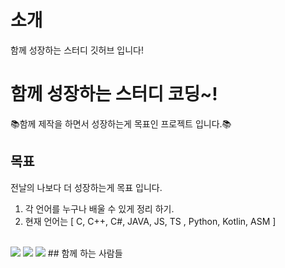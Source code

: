 # 소개

함께 성장하는 스터디 깃허브 입니다!


# 함께 성장하는 스터디 코딩~!

📚️함께 제작을 하면서 성장하는게 목표인 프로젝트 입니다.📚️

## 목표

전날의 나보다 더 성장하는게 목표 입니다.

1. 각 언어를 누구나 배울 수 있게 정리 하기.
2. 현재 언어는 [ C, C++, C#, JAVA, JS, TS , Python, Kotlin, ASM ]
<br>
<img src="https://img.shields.io/badge/c-A8B9CC?style=for-the-badge&logo=c&logoColor=white">
<img src="https://img.shields.io/badge/Python-3776AB?style=for-the-badge&logo=Python&logoColor=white">
<img src="https://img.shields.io/badge/Python-3776AB?style=for-the-badge&logo=Python&logoColor=white">
## 함께 하는 사람들

